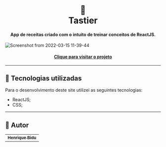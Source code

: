 <h1 align="center">
  🍟<br>Tastier
</h1>

<h4 align="center">
  App de receitas criado com o intuito de treinar conceitos de ReactJS.
</h4>


![Screenshot from 2022-03-15 11-39-44](https://user-images.githubusercontent.com/95511751/158404319-000648cc-78fe-4a51-a584-38b46e9894bb.png)


<h4 align="center"><a href="https://hbidu.github.io/recipe-app/">Clique para visitar o projeto</a></h4>

---

## 💼 Tecnologias utilizadas
Para o desenvolvimento deste site utilizei as seguintes tecnologias:

- ReactJS;
- CSS;

---

## 🚀 Autor<br>
<table>
  <tr>
    <td align="center">
      <a href="https://github.com/hbidu">
        <sub>
          <b>Henrique Bidu</b>
        </sub>
      </a>
    </td>
  </tr>
</table>

